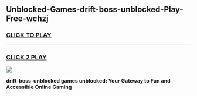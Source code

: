 
## Unblocked-Games-drift-boss-unblocked-Play-Free-wchzj
<h3>
<a href="https://premium76.site?title=drift-boss-unblocked&ref=10A">CLICK TO PLAY</a></h3>
<hr>

<h3>
<a href="https://premium76.site?title=drift-boss-unblocked&ref=10A">CLICK 2 PLAY</a>
  
</h3>

<a href="https://premium76.site?title=drift-boss-unblocked&ref=10A"><img src="https://clearcache.store/games.png"></a>


**drift-boss-unblocked games unblocked: Your Gateway to Fun and Accessible Online Gaming**
